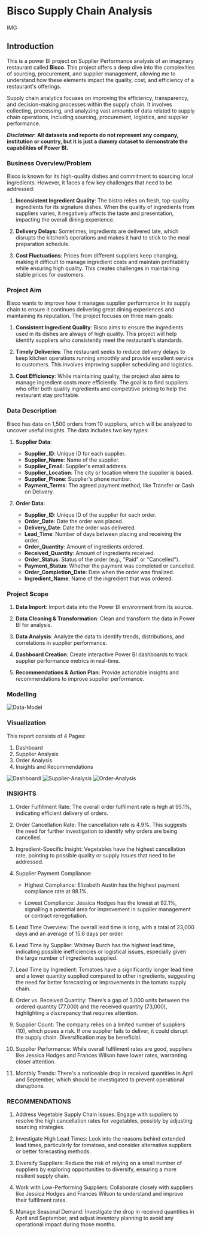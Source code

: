 # Bisco Supply Chain Analysis

IMG

## Introduction

This is a power BI project on Supplier Performance analysis of an imaginary restaurant called **Bisco**. This project offers a deep dive into the complexities of sourcing, procurement, and supplier management, allowing me to understand how these elements impact the quality, cost, and efficiency of a restaurant's offerings.

Supply chain analytics focuses on improving the efficiency, transparency, and decision-making processes within the supply chain. It involves collecting, processing, and analyzing vast amounts of data related to supply chain operations, including sourcing, procurement, logistics, and supplier performance.

**_Disclaimer_**: __All datasets and reports do not represent any company, institution or country, but it is just a dummy dataset to demonstrate the capabilities of Power BI.__

### **Business Overview/Problem**

Bisco is known for its high-quality dishes and commitment to sourcing local ingredients. However, it faces a few key challenges that need to be addressed:

1. **Inconsistent Ingredient Quality**: The bistro relies on fresh, top-quality ingredients for its signature dishes. When the quality of ingredients from suppliers varies, it negatively affects the taste and presentation, impacting the overall dining experience.

2. **Delivery Delays**: Sometimes, ingredients are delivered late, which disrupts the kitchen’s operations and makes it hard to stick to the meal preparation schedule.

3. **Cost Fluctuations**: Prices from different suppliers keep changing, making it difficult to manage ingredient costs and maintain profitability while ensuring high quality. This creates challenges in maintaining stable prices for customers.

### **Project Aim**

Bisco wants to improve how it manages supplier performance in its supply chain to ensure it continues delivering great dining experiences and maintaining its reputation. The project focuses on three main goals:

1. **Consistent Ingredient Quality**: Bisco aims to ensure the ingredients used in its dishes are always of high quality. This project will help identify suppliers who consistently meet the restaurant's standards.

2. **Timely Deliveries**: The restaurant seeks to reduce delivery delays to keep kitchen operations running smoothly and provide excellent service to customers. This involves improving supplier scheduling and logistics.

3. **Cost Efficiency**: While maintaining quality, the project also aims to manage ingredient costs more efficiently. The goal is to find suppliers who offer both quality ingredients and competitive pricing to help the restaurant stay profitable.

### **Data Description**

Bisco has data on 1,500 orders from 10 suppliers, which will be analyzed to uncover useful insights. The data includes two key types:

1. **Supplier Data**:
   - **Supplier_ID**: Unique ID for each supplier.
   - **Supplier_Name**: Name of the supplier.
   - **Supplier_Email**: Supplier's email address.
   - **Supplier_Location**: The city or location where the supplier is based.
   - **Supplier_Phone**: Supplier's phone number.
   - **Payment_Terms**: The agreed payment method, like Transfer or Cash on Delivery.

2. **Order Data**:
   - **Supplier_ID**: Unique ID of the supplier for each order.
   - **Order_Date**: Date the order was placed.
   - **Delivery_Date**: Date the order was delivered.
   - **Lead_Time**: Number of days between placing and receiving the order.
   - **Order_Quantity**: Amount of ingredients ordered.
   - **Received_Quantity**: Amount of ingredients received.
   - **Order_Status**: Status of the order (e.g., "Paid" or "Cancelled").
   - **Payment_Status**: Whether the payment was completed or cancelled.
   - **Order_Completion_Date**: Date when the order was finalized.
   - **Ingredient_Name**: Name of the ingredient that was ordered.

### **Project Scope**

1. **Data Import**: Import data into the Power BI environment from its source.

2. **Data Cleaning & Transformation**: Clean and transform the data in Power BI for analysis.

3. **Data Analysis**: Analyze the data to identify trends, distributions, and correlations in supplier performance.

4. **Dashboard Creation**: Create interactive Power BI dashboards to track supplier performance metrics in real-time.

5. **Recommendations & Action Plan**: Provide actionable insights and recommendations to improve supplier performance.


### **Modelling**

![Data-Model](Images/BiscoModel.png)

### **Visualization**

This report consists of 4 Pages:
1. Dashboard
2. Supplier Analysis
3. Order Analysis
4. Insights and Recommendations

![Dashboardl](Images/file_page-0001.jpg)
![Supplier-Analysis](Images/file_page-0002.jpg)
![Order-Analysis](Images/file_page-0003.jpg)


### **INSIGHTS**

1. Order Fulfillment Rate: The overall order fulfilment rate is high at 95.1%, indicating efficient delivery of orders.

2. Order Cancellation Rate: The cancellation rate is 4.9%. This suggests the need for further investigation to identify why orders are being cancelled.

3. Ingredient-Specific Insight: Vegetables have the highest cancellation rate, pointing to possible quality or supply issues that need to be addressed.

4. Supplier Payment Compliance: 

   - Highest Compliance: Elizabeth Austin has the highest payment compliance rate at 98.1%.

   - Lowest Compliance: Jessica Hodges has the lowest at 92.1%, signalling a potential area for improvement in supplier management or contract renegotiation.

5. Lead Time Overview: The overall lead time is long, with a total of 23,000 days and an average of 15.6 days per order.

6. Lead Time by Supplier: Whitney Burch has the highest lead time, indicating possible inefficiencies or logistical issues, especially given the large number of ingredients supplied.

7. Lead Time by Ingredient: Tomatoes have a significantly longer lead time and a lower quantity supplied compared to other ingredients, suggesting the need for better forecasting or improvements in the tomato supply chain.

8. Order vs. Received Quantity: There’s a gap of 3,000 units between the ordered quantity (77,000) and the received quantity (73,000), highlighting a discrepancy that requires attention.

9. Supplier Count: The company relies on a limited number of suppliers (10), which poses a risk. If one supplier fails to deliver, it could disrupt the supply chain. Diversification may be beneficial.

10. Supplier Performance: While overall fulfilment rates are good, suppliers like Jessica Hodges and Frances Wilson have lower rates, warranting closer attention.

11. Monthly Trends: There's a noticeable drop in received quantities in April and September, which should be investigated to prevent operational disruptions.

### **RECOMMENDATIONS**

1. Address Vegetable Supply Chain Issues: Engage with suppliers to resolve the high cancellation rates for vegetables, possibly by adjusting sourcing strategies.

2. Investigate High Lead Times: Look into the reasons behind extended lead times, particularly for tomatoes, and consider alternative suppliers or better forecasting methods.

3. Diversify Suppliers: Reduce the risk of relying on a small number of suppliers by exploring opportunities to diversify, ensuring a more resilient supply chain.

4. Work with Low-Performing Suppliers: Collaborate closely with suppliers like Jessica Hodges and Frances Wilson to understand and improve their fulfilment rates.

5. Manage Seasonal Demand: Investigate the drop in received quantities in April and September, and adjust inventory planning to avoid any operational impact during those months.

